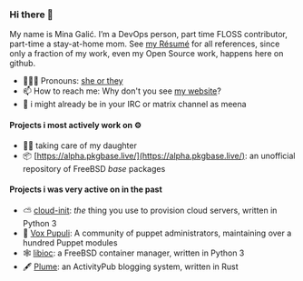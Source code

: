 ### Hi there 👋

My name is Mina Galić.
I’m a DevOps person, part time FLOSS contributor, part-time a stay-at-home mom.
See [my Résumé](https://igalic.co/cv.html) for all references, since only a fraction of my work, even my Open Source work, happens here on github.

- 🙋🏻‍♀️ Pronouns: [she or they](http://my.pronoun.is/she/:or/they/.../themself) 
- 📫 How to reach me: Why don't you see [my website](https://igalic.co/)?
- 👻 i might already be in your IRC or matrix channel as meena

#### Projects i most actively work on ⚙️

- 👧🏼 taking care of my daughter
- 📦 [https://alpha.pkgbase.live/](https://alpha.pkgbase.live/): an unofficial repository of FreeBSD *base* packages 

#### Projects i was very active on in the past

- ⛅ [cloud-init](https://github.com/canonical/cloud-init): *the* thing you use to provision cloud servers, written in Python 3
- 🦊 [Vox Pupuli](https://github.com/voxpupuli): A community of puppet administrators, maintaining over a hundred Puppet modules
- 🕸️ [libioc](https://github.com/bsdci/libioc): a FreeBSD container manager, written in Python 3
- 🖋 [Plume](https://git.joinplu.me/): an ActivityPub blogging system, written in Rust
